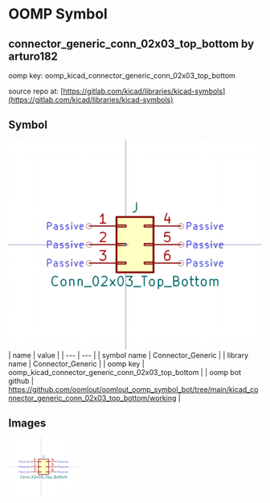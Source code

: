 # OOMP Symbol  
## connector_generic_conn_02x03_top_bottom  by arturo182  
  
oomp key: oomp_kicad_connector_generic_conn_02x03_top_bottom  
  
source repo at: [https://gitlab.com/kicad/libraries/kicad-symbols](https://gitlab.com/kicad/libraries/kicad-symbols)  
## Symbol  
  
[![working.png](working_600.png)](working.png)  
| name | value | 
| --- | --- | 
| symbol name | Connector_Generic | 
| library name | Connector_Generic | 
| oomp key | oomp_kicad_connector_generic_conn_02x03_top_bottom | 
| oomp bot github | https://github.com/oomlout/oomlout_oomp_symbol_bot/tree/main/kicad_connector_generic_conn_02x03_top_bottom/working | 
## Images  
  
[![working.png](working_140.png)](working.png)  
